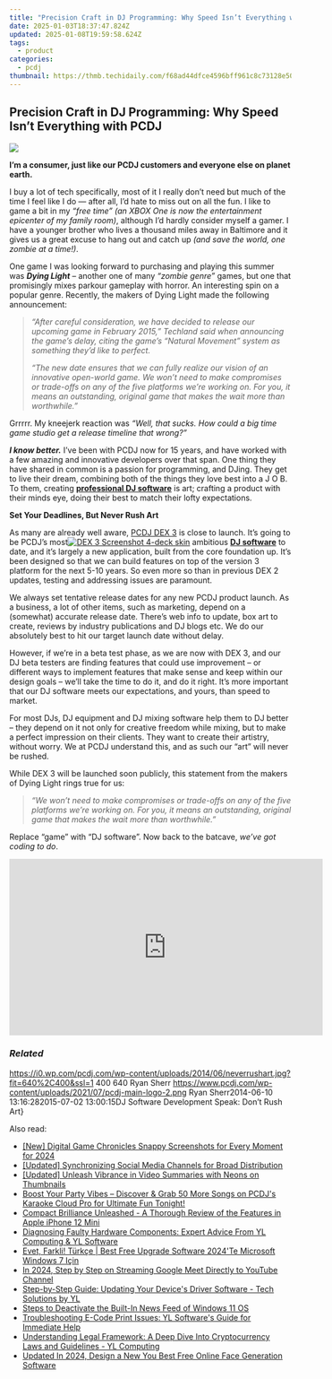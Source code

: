 ```yaml
---
title: "Precision Craft in DJ Programming: Why Speed Isn’t Everything with PCDJ"
date: 2025-01-03T18:37:47.824Z
updated: 2025-01-08T19:59:58.624Z
tags:
  - product
categories:
  - pcdj
thumbnail: https://thmb.techidaily.com/f68ad44dfce4596bff961c8c73128e503881dbfbd95e5f1787a78426eec3f375.jpg
---
```


## Precision Craft in DJ Programming: Why Speed Isn’t Everything with PCDJ

[![](https://i0.wp.com/pcdj.com/wp-content/uploads/2014/06/neverrushart.jpg?resize=640%2C270&ssl=1)](https://i0.wp.com/pcdj.com/wp-content/uploads/2014/06/neverrushart.jpg?fit=640%2C400&ssl=1 "neverrushart")

  
**I’m a consumer, just like our PCDJ customers and everyone else on planet earth.** 

I buy a lot of tech specifically, most of it I really don’t need but much of the time I feel like I do — after all, I’d hate to miss out on all the fun. I like to game a bit in my _“free time”_ _(an XBOX One is now the entertainment epicenter of my family room)_, although I’d hardly consider myself a gamer. I have a younger brother who lives a thousand miles away in Baltimore and it gives us a great excuse to hang out and catch up _(and save the world, one zombie at a time!)_.

One game I was looking forward to purchasing and playing this summer was _**Dying Light**_ – another one of many _“zombie genre”_ games, but one that promisingly mixes parkour gameplay with horror. An interesting spin on a popular genre. Recently, the makers of Dying Light made the following announcement:

> _“After careful consideration, we have decided to release our upcoming game in February 2015,” Techland said when announcing the game’s delay, citing the game’s “Natural Movement” system as something they’d like to perfect._
> 
> _“The new date ensures that we can fully realize our vision of an innovative open-world game. We won’t need to make compromises or trade-offs on any of the five platforms we’re working on. For you, it means an outstanding, original game that makes the wait more than worthwhile.”_

  
Grrrrr. My kneejerk reaction was _“Well, that sucks. How could a big time game studio get a release timeline that wrong?”_ 

_**I know better.**_  I’ve been with PCDJ now for 15 years, and have worked with a few amazing and innovative developers over that span. One thing they have shared in common is a passion for programming, and DJing. They get to live their dream, combining both of the things they love best into a J O B. To them, creating [**professional DJ software**](https://tools.techidaily.com/pcdj/products/) is art; crafting a product with their minds eye, doing their best to match their lofty expectations.

**Set Your Deadlines, But Never Rush Art**

As many are already well aware, [PCDJ DEX 3](https://tools.techidaily.com/pcdj/products/) is close to launch. It’s going to be PCDJ’s most[![DEX 3 Screenshot 4-deck skin](https://pcdj.com/wp-content/uploads/2014/05/screenshot-video-sml-300x187.png)](https://pcdj.com/wp-content/uploads/2014/05/screenshot-video-sml.png) ambitious [**DJ software**](https://tools.techidaily.com/pcdj/products/) to date, and it’s largely a new application, built from the core foundation up. It’s been designed so that we can build features on top of the version 3 platform for the next 5-10 years. So even more so than in previous DEX 2 updates, testing and addressing issues are paramount.

We always set tentative release dates for any new PCDJ product launch. As a business, a lot of other items, such as marketing, depend on a (somewhat) accurate release date. There’s web info to update, box art to create, reviews by industry publications and DJ blogs etc. We do our absolutely best to hit our target launch date without delay.

However, if we’re in a beta test phase, as we are now with DEX 3, and our DJ beta testers are finding features that could use improvement – or different ways to implement features that make sense and keep within our design goals – we’ll take the time to do it, and do it right. It’s more important that our DJ software meets our expectations, and yours, than speed to market.

For most DJs, DJ equipment and DJ mixing software help them to DJ better – they depend on it not only for creative freedom while mixing, but to make a perfect impression on their clients. They want to create their artistry, without worry. We at PCDJ understand this, and as such our “art” will never be rushed.

While DEX 3 will be launched soon publicly, this statement from the makers of Dying Light rings true for us:

> _“We won’t need to make compromises or trade-offs on any of the five platforms we’re working on. For you, it means an outstanding, original game that makes the wait more than worthwhile.”_

  
Replace “game” with “DJ software”. Now back to the batcave, _we’ve got coding to do_.

<!-- affiliate ads begin -->
<iframe width="560" height="315" src="https://www.youtube.com/embed/ASUEYpqSP5E?si=0KOZxrTVexTuUkRn" title="YouTube video player" frameborder="0" allow="accelerometer; autoplay; clipboard-write; encrypted-media; gyroscope; picture-in-picture; web-share" referrerpolicy="strict-origin-when-cross-origin" allowfullscreen></iframe>
<!-- affiliate ads end -->

### _Related_

https://i0.wp.com/pcdj.com/wp-content/uploads/2014/06/neverrushart.jpg?fit=640%2C400&ssl=1 400 640 Ryan Sherr https://www.pcdj.com/wp-content/uploads/2021/07/pcdj-main-logo-2.png Ryan Sherr2014-06-10 13:16:282015-07-02 13:00:15DJ Software Development Speak: Don’t Rush Art}

<ins class="adsbygoogle"
     style="display:block"
     data-ad-format="autorelaxed"
     data-ad-client="ca-pub-7571918770474297"
     data-ad-slot="1223367746"></ins>

<ins class="adsbygoogle"
     style="display:block"
     data-ad-client="ca-pub-7571918770474297"
     data-ad-slot="8358498916"
     data-ad-format="auto"
     data-full-width-responsive="true"></ins>

<span class="atpl-alsoreadstyle">Also read:</span>
<div><ul>
<li><a href="https://visual-screen-recording.techidaily.com/new-digital-game-chronicles-snappy-screenshots-for-every-moment-for-2024/"><u>[New] Digital Game Chronicles Snappy Screenshots for Every Moment for 2024</u></a></li>
<li><a href="https://youtube-blog.techidaily.com/ed-synchronizing-social-media-channels-for-broad-distribution/"><u>[Updated] Synchronizing Social Media Channels for Broad Distribution</u></a></li>
<li><a href="https://facebook-record-videos.techidaily.com/updated-unleash-vibrance-in-video-summaries-with-neons-on-thumbnails/"><u>[Updated] Unleash Vibrance in Video Summaries with Neons on Thumbnails</u></a></li>
<li><a href="https://win-hot.techidaily.com/boost-your-party-vibes-discover-and-grab-50-more-songs-on-pcdjs-karaoke-cloud-pro-for-ultimate-fun-tonight/"><u>Boost Your Party Vibes – Discover & Grab 50 More Songs on PCDJ's Karaoke Cloud Pro for Ultimate Fun Tonight!</u></a></li>
<li><a href="https://buynow-info.techidaily.com/compact-brilliance-unleashed-a-thorough-review-of-the-features-in-apple-iphone-12-mini/"><u>Compact Brilliance Unleashed - A Thorough Review of the Features in Apple iPhone 12 Mini</u></a></li>
<li><a href="https://win-hot.techidaily.com/diagnosing-faulty-hardware-components-expert-advice-from-yl-computing-and-yl-software/"><u>Diagnosing Faulty Hardware Components: Expert Advice From YL Computing & YL Software</u></a></li>
<li><a href="https://tech-savvy.techidaily.com/evet-farkli-turkce-best-free-upgrade-software-2024te-microsoft-windows-7-icin/"><u>Evet, Farkli! Türkçe | Best Free Upgrade Software 2024'Te Microsoft Windows 7 Için</u></a></li>
<li><a href="https://youtube-sure.techidaily.com/24-step-by-step-on-streaming-google-meet-directly-to-youtube-channel/"><u>In 2024, Step by Step on Streaming Google Meet Directly to YouTube Channel</u></a></li>
<li><a href="https://win-hot.techidaily.com/step-by-step-guide-updating-your-devices-driver-software-tech-solutions-by-yl/"><u>Step-by-Step Guide: Updating Your Device's Driver Software - Tech Solutions by YL</u></a></li>
<li><a href="https://tech-recovery.techidaily.com/steps-to-deactivate-the-built-in-news-feed-of-windows-11-os/"><u>Steps to Deactivate the Built-In News Feed of Windows 11 OS</u></a></li>
<li><a href="https://win-hot.techidaily.com/troubleshooting-e-code-print-issues-yl-softwares-guide-for-immediate-help/"><u>Troubleshooting E-Code Print Issues: YL Software's Guide for Immediate Help</u></a></li>
<li><a href="https://win-hot.techidaily.com/understanding-legal-framework-a-deep-dive-into-cryptocurrency-laws-and-guidelines-yl-computing/"><u>Understanding Legal Framework: A Deep Dive Into Cryptocurrency Laws and Guidelines - YL Computing</u></a></li>
<li><a href="https://video-ai-editor.techidaily.com/updated-in-2024-design-a-new-you-best-free-online-face-generation-software/"><u>Updated In 2024, Design a New You Best Free Online Face Generation Software</u></a></li>
</ul></div>

